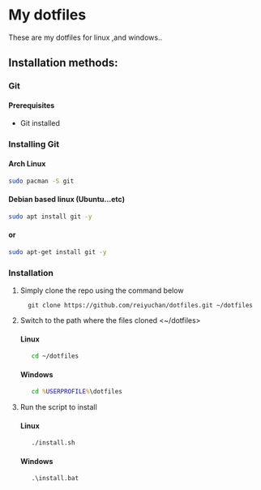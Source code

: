 # My dotfiles
These are my dotfiles for linux ,and windows..

## Installation methods:

### Git

#### Prerequisites 
- Git installed

### Installing Git

#### Arch Linux
```sh
sudo pacman -S git
```
#### Debian based linux (Ubuntu...etc)
```sh
sudo apt install git -y
```
#### or
```sh
sudo apt-get install git -y
```

### Installation

1. Simply clone the repo using the command below

   ```git
     git clone https://github.com/reiyuchan/dotfiles.git ~/dotfiles
   ```
3. Switch to the path where the files cloned <~/dotfiles>

   #### Linux
   ```sh
      cd ~/dotfiles
   ```
   
   #### Windows
   ```bat
      cd %USERPROFILE%\dotfiles
   ```
5. Run the script to install

   #### Linux
   ```sh
      ./install.sh
   ```
   
   #### Windows
   ```bat
      .\install.bat
   ```
